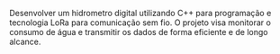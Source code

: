 Desenvolver um hidrometro digital utilizando C++ para programação e tecnologia LoRa para comunicação sem fio. O projeto visa monitorar o consumo de água e transmitir os dados de forma eficiente e de longo alcance.

